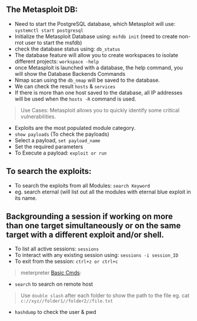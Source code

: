 ## The Metasploit DB:
- Need to start the PostgreSQL database, which Metasploit will use: `systemctl start postgresql`
- Initialize the Metasploit Database using: `msfdb init` (need to create non-rrot user to start the msfdb)
- check the database status using: `db_status`
- The database feature will allow you to create workspaces to isolate different projects: `workspace -help`
- once Metasploit is launched with a database, the help command, you will show the Database Backends Commands
- Nmap scan using the `db_nmap` will be saved to the database.
- We can check the result `hosts` & `services`
- If there is more than one host saved to the database, all IP addresses will be used when the `hosts -R` command is used.

> Use Cases: Metasploit allows you to quickly identify some critical vulnerabilities.




- Exploits are the most populated module category.
- `show payloads` (To check the payloads)
- Select a payload, `set payload_name`
- Set the required parameters
- To Execute a payload: `exploit or run`

## To search the exploits:
- To search the exploits from all Modules: `search Keyword`
- eg. search eternal (will list out all the modules with eternal blue exploit in its name.

## Backgrounding a session if working on more than one target simultaneously or on the same target with a different exploit and/or shell.
- To list all active sessions: `sessions`
- To interact with any existing session using: `sessions -i session_ID`
- To exit from the session: `ctrl+z or ctrl+c`

> meterpreter [Basic Cmds](https://www.offsec.com/metasploit-unleashed/meterpreter-basics/):
- `search` to search on remote host
> Use `double slash` after each folder to show the path to the file eg. cat `c://xyz//folder1//folder2//file.txt`
- `hashdump` to check the user & pwd
